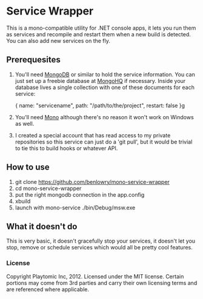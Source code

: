# Service Wrapper

This is a mono-compatible utility for .NET console apps, it lets you run them as services and recompile and restart them when a new build is detected.  You can also add new services on the fly.

##  Prerequesites

1.  You'll need [MongoDB](http://mongodb.org) or similar to hold the service information.  You can just set up a freebie database at [MongoHQ](http://mongohq.com) if necessary.  Inside your database lives a single collection with one of these documents for each service:

    { name: "servicename", path: "/path/to/the/project", restart: false }g

2.  You'll need [Mono](http://mono-project.org) although there's no reason it won't work on Windows as well.

3.  I created a special account that has read access to my private repositories so this service can just do a 'git pull', but it would be trivial to tie this to build hooks or whatever API.

## How to use

1.  git clone https://github.com/benlowry/mono-service-wrapper
2.  cd mono-service-wrapper
3.  put the right mongodb connection in the app.config
4.  xbuild
5.  launch with mono-service ./bin/Debug/msw.exe

## What it doesn't do

This is very basic, it doesn't gracefully stop your services, it doesn't let you stop, remove or schedule services which would all be pretty cool features.

### License

Copyright Playtomic Inc, 2012.  Licensed under the MIT license.  Certain portions may come from 3rd parties and carry their own licensing terms and are referenced where applicable.